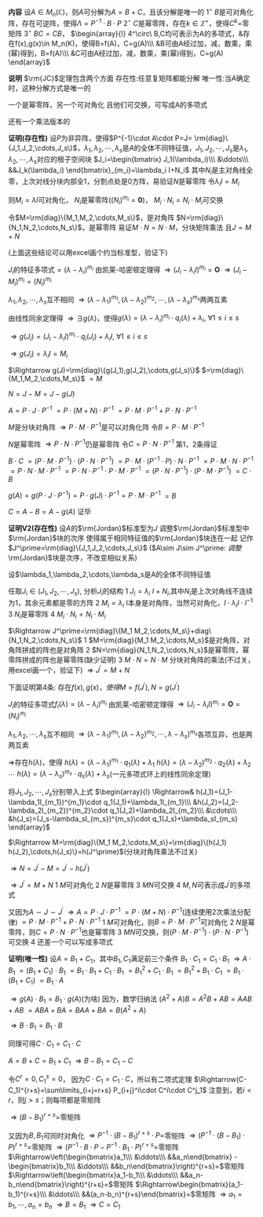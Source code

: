 **内容**
设$A\in M_n(\mathbb{C})$，则$A$可分解为$A=B+C$，且该分解是唯一的
$1^\circ\ B$是可对角化阵，存在可逆阵，使得$\Lambda=P^{-1}\cdot B\cdot P$
$2^\circ\ C$是幂零阵，存在$k\in\mathbb{Z}^+$，使得$C^k=$零矩阵
$3^\circ\ BC=CB$，
$\begin{array}{l}
4^\circ\ B,C均可表示为A的多项式，&存在f(x),g(x)\in M_n(K)，使得B=f(A)，C=g(A)\\\
&B可由A经过加，减，数乘，乘(幂)得到，B=f(A)\\\
&C可由A经过加，减，数乘，乘(幂)得到，C=g(A)
\end{array}$

**说明**
$\rm{JC}$定理包含两个方面
存在性:任意复矩阵都能分解
唯一性:当$A$确定时，这种分解方式是唯一的

一个是幂零阵，另一个可对角化
且他们可交换，可写成A的多项式

还有一个乘法版本的

**证明(存在性)**
设$P$为非异阵，使得$P^{-1}\cdot A\cdot P=J=
\rm{diag}\{J_1,J_2,\cdots,J_s\}$，$\lambda_1,
\lambda_2,\cdots,\lambda_s$是$A$的全体不同特征值，$J_1,J_2,\cdots,J_s$是$\lambda_1,
\lambda_2,\cdots,\lambda_s$对应的根子空间块
$J_i=\begin{bmatrix}
J_1(\lambda_i)\\\
&\ddots\\\
&&J_k(\lambda_i)
\end{bmatrix}_{m_i}=\lambda_i I+N_i$
其中$N_i$是主对角线全零，上次对线分块内部全1，分割点处是0方阵，易验证$N$是幂零阵
令$\lambda_i I=M_i$

则$M_i=\lambda I$可对角化，
$N_i$是幂零阵($(N_i)^{m_i}=\mathbf0$)，
$M_i\cdot N_i=N_i\cdot M_i$可交换

令$M=\rm{diag}\{M_1,M_2,\cdots,M_s\}$，是对角阵
$N=\rm{diag}\{N_1,N_2,\cdots,N_s\}$，是幂零阵
易证$M\cdot N=N\cdot M$，分块矩阵乘法
且$J=M+N$

(上面这些结论可以用excel画个约当标准型，验证下)

$J_i$的特征多项式$=(\lambda-\lambda_i)^{m_i}$
由凯莱-哈密顿定理得
$\Rightarrow(J_i-\lambda_i I)^{m_i}=\mathbf O$
$\Rightarrow(J_i-M_i)^{m_i}=(N_i)^{m_i}$

$\lambda_1,\lambda_2,\cdots,\lambda_s$互不相同
$\Rightarrow(\lambda-\lambda_1)^{m_1},
(\lambda-\lambda_2)^{m_2},\cdots,
(\lambda-\lambda_s)^{m_s}$两两互素

由线性同余定理得
$\Rightarrow\exists g(\lambda)$，使得$g(\lambda)
=(\lambda-\lambda_i)^{m_i}\cdot q_i(\lambda)
+\lambda_i,\ \forall 1\le i\le s$

$\Rightarrow g(J_i)
=(J_i-\lambda_i I)^{m_i}\cdot q_i(J_i)
+\lambda_i I,\ \forall 1\le i\le s$

$\Rightarrow g(J_i)=\lambda_i I=M_i$

$\Rightarrow g(J)=\rm{diag}\{g(J_1),g(J_2),\cdots,g(J_s)\}$
$=\rm{diag}\{M_1,M_2,\cdots,M_s\}$
$=M$

$N=J-M=J-g(J)$

$A=P\cdot J\cdot P^{-1}$
$=P\cdot (M+N)\cdot P^{-1}$
$=P\cdot M\cdot P^{-1}+P\cdot N\cdot P^{-1}$

$M$是分块对角阵
$\Rightarrow P\cdot M\cdot P^{-1}$是可以对角化阵
令$B=P\cdot M\cdot P^{-1}$

$N$是幂零阵
$\Rightarrow P\cdot N\cdot P^{-1}$仍是幂零阵
令$C=P\cdot N\cdot P^{-1}$
第1，2条得证

$B\cdot C$
$=(P\cdot M\cdot P^{-1})
\cdot(P\cdot N\cdot P^{-1})$
$=P\cdot M\cdot (P^{-1}\cdot P)\cdot N\cdot P^{-1}$
$=P\cdot M\cdot N\cdot P^{-1}$
$=P\cdot N\cdot M\cdot P^{-1}$
$=P\cdot N\cdot P^{-1}\cdot P\cdot M\cdot P^{-1}$
$=(P\cdot N\cdot P^{-1})\cdot (P\cdot M\cdot P^{-1})$
$=C\cdot B$

$g(A)=g(P\cdot J\cdot P^{-1})=
P\cdot g(J)\cdot P^{-1}=P\cdot M\cdot P^{-1}$
$=B$

$C=A-B=A-g(A)$
证毕

**证明V2(存在性)**
设$A$的$\rm{Jordan}$标准型为$J$
调整$\rm{Jordan}$标准型中$\rm{Jordan}$块的次序
使得属于相同特征值的$\rm{Jordan}$块连在一起
记作$J^\prime=\rm{diag}\{J_1,J_2,\cdots,J_s\}$
($A\sim J\sim J^\prime: $调整$\rm{Jordan}$块是次序，不改变相似关系)

设$\lambda_1,\lambda_2,\cdots,\lambda_s是A的全体不同特征值

任取$J_i\in(J_1,J_2,\cdots,J_s)$, 分析$J_i$的结构
1 $J_i=\lambda_i$ $I+N_i$,其中$N_i$是上次对角线不连续为1，其余元素都是零的方阵
2 $M_i=\lambda_i$ I本身是对角阵，当然可对角化，$I\cdot\lambda_i I\cdot I^{-1}$
3 $N_i$是幂零阵
4 $M_i\cdot N_i=N_i\cdot M_i$

$\Rightarrow J^\prime=\rm{diag}\{M_1 M_2,\cdots,M_s\}+diag\{N_1,N_2,\cdots,N_s\}$
1 $M=\rm{diag}{M_1 M_2,\cdots,M_s}$是对角阵，对角阵拼成的阵也是对角阵
2 $N=\rm{diag}{N_1,N_2,\cdots,N_s}$是幂零阵，幂零阵拼成的阵也是幂零阵(缺少证明)
3 $M\cdot N=N\cdot M$ 分块对角阵的乘法(不过关，用excel画一个，验证下)
$\Rightarrow J^\prime=M+N$

下面证明第4条: 存在$f(x),g(x)，使得M=f(J^\prime),N=g(J^\prime)$

$J_i$的特征多项式$f_i(\lambda)=(\lambda-\lambda_i)^{m_i}$
由凯莱-哈密顿定理得
$\Rightarrow(J_i-\lambda_i I)^{m_i}=\mathbf O=(N_i)^{m_i}$

$\lambda_1,\lambda_2,\cdots,\lambda_s$互不相同
$\Rightarrow(\lambda-\lambda_1)^{m_1},(\lambda-\lambda_2)^{m_2},\cdots,\lambda-\lambda_s)^{m_s}$各项互异，也是两两互素

$\Rightarrow$存在$h(\lambda)$，使得
$h(\lambda)=(\lambda-\lambda_1)^{m_1}\cdot q_1(\lambda)+\lambda_1$
$h(\lambda)=(\lambda-\lambda_2)^{m_2}\cdot q_2(\lambda)+\lambda_2$
$\cdots$
$h(\lambda)=(\lambda-\lambda_s)^{m_s}\cdot q_s(\lambda)+\lambda_s$(一元多项式环上的线性同余定理)

将$J_1,J_2,\cdots,J_s$分别带入上式
$\begin{array}{l}
\Rightarrow& h(J_1)=(J_1-\lambda_1I_{m_1})^{m_1}\cdot q_1(J_1)+\lambda_1I_{m_1}\\\
&h(J_2)=(J_2-\lambda_2I_{m_2})^{m_2}\cdot q_1(J_2)+\lambda_2I_{m_2}\\\
&\cdots\\\
&h(J_s)=(J_s-\lambda_sI_{m_s})^{m_s}\cdot q_1(J_s)+\lambda_sI_{m_s}
\end{array}$

$\Rightarrow M=\rm{diag}\{M_1 M_2,\cdots,M_s\}=\rm{diag}\{h(J_1) h(J_2),\cdots,h(J_s)\}=h(J^\prime)$(分块对角阵乘法不过关)

$\Rightarrow N=J^\prime-M=J^\prime-h(J^\prime)$

$\Rightarrow J^\prime=M+N$
1 $M$可对角化
2 $N$是幂零阵
3 $MN$可交换
4 $M,N$可表示成$J^\prime$的多项式

又因为$A\sim J\sim J^\prime$
$\Rightarrow A=P\cdot J\cdot P^{-1}$
$=P\cdot (M+N)\cdot P^{-1}$(连续使用2次乘法分配律)
$=P\cdot M\cdot P^{-1}+P\cdot N\cdot P^{-1}$
1 $M$可对角化，则$B=P\cdot M\cdot P^{-1}$可对角化
2 $N$是幂零阵，则$C=P\cdot N\cdot P^{-1}$也是幂零阵
3 $MN$可交换，则$(P\cdot M\cdot P^{-1})\cdot(P\cdot N\cdot P^{-1})$可交换
4 还差一个可以写成多项式

**证明(唯一性)**
设$A=B_1+C_1$，其中$B_1,C_1$满足前三个条件
$B_1\cdot C_1=C_1\cdot B_1$
$\Rightarrow A\cdot B_1$
$=(B_1+C_1)\cdot B_1$
$=B_1\cdot B_1+C_1\cdot B_1$
$=B_1^2+C_1\cdot B_1$
$=B_1^2+B_1\cdot C_1$
$=B_1\cdot(B_1+C_1)$
$=B_1\cdot A$

$\Rightarrow g(A)\cdot B_1=B_1\cdot g(A)$(为啥)
因为，数学归纳法
$(A^2+A)B=A^2B+AB=AAB+AB$
$=ABA+BA=BAA+BA=B(A^2+A)$

$\Rightarrow B\cdot B_1=B_1\cdot B$

同理可得$C\cdot C_1=C_1\cdot C$

$A=B+C=B_1+C_1$
$\Rightarrow B-B_1=C_1-C$

令$C^r=0,C_1^s=0$，
因为$C\cdot C_1=C_1\cdot C$，所以有二项式定理
$\Rightarrow(C-C_1)^{r+s}=\sum\limits_{i+j=r+s}
P_{i+j}^i\cdot C^i\cdot C^j_1$
注意到，若$i<r$，则$j>s$；则每项都是零矩阵

$\Rightarrow(B-B_1)^{r+s}=$零矩阵

又因为$B,B_1$可同时对角化
$\Rightarrow P^{-1}\cdot(B-B_1)^{r+s}\cdot P=$零矩阵
$\Rightarrow(P^{-1}\cdot(B-B_1)\cdot P)^{r+s}=$零矩阵
$\Rightarrow(P^{-1}\cdot B\cdot P-
P^{-1}\cdot B_1\cdot P)^{r+s}=$零矩阵
$\Rightarrow\left(\begin{bmatrix}a_1\\\ &\ddots\\\ &&a_n\end{bmatrix}
-\begin{bmatrix}b_1\\\ &\ddots\\\ &&b_n\end{bmatrix}\right)^{r+s}=$零矩阵
$\Rightarrow\left(\begin{bmatrix}a_1-b_1\\\ &\ddots\\\ &&a_n-b_n\end{bmatrix}\right)^{r+s}=$零矩阵
$\Rightarrow\begin{bmatrix}(a_1-b_1)^{r+s}\\\ &\ddots\\\ &&(a_n-b_n)^{r+s}\end{bmatrix}=$零矩阵
$\Rightarrow a_1=b_1,\cdots,a_n=b_n$
$\Rightarrow B=B_1$
$\Rightarrow C=C_1$
